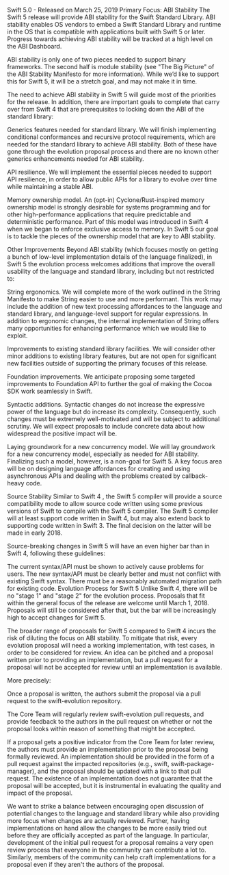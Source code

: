 Swift 5.0 - Released on March 25, 2019
Primary Focus: ABI Stability
The Swift 5 release will provide ABI stability for the Swift Standard Library. ABI stability enables OS vendors to embed a Swift Standard Library and runtime in the OS that is compatible with applications built with Swift 5 or later. Progress towards achieving ABI stability will be tracked at a high level on the ABI Dashboard.

ABI stability is only one of two pieces needed to support binary frameworks. The second half is module stability (see "The Big Picture" of the ABI Stability Manifesto for more information). While we’d like to support this for Swift 5, it will be a stretch goal, and may not make it in time.

The need to achieve ABI stability in Swift 5 will guide most of the priorities for the release. In addition, there are important goals to complete that carry over from Swift 4 that are prerequisites to locking down the ABI of the standard library:

Generics features needed for standard library. We will finish implementing conditional conformances and recursive protocol requirements, which are needed for the standard library to achieve ABI stability. Both of these have gone through the evolution proposal process and there are no known other generics enhancements needed for ABI stability.

API resilience. We will implement the essential pieces needed to support API resilience, in order to allow public APIs for a library to evolve over time while maintaining a stable ABI.

Memory ownership model. An (opt-in) Cyclone/Rust-inspired memory ownership model is strongly desirable for systems programming and for other high-performance applications that require predictable and deterministic performance. Part of this model was introduced in Swift 4 when we began to enforce exclusive access to memory. In Swift 5 our goal is to tackle the pieces of the ownership model that are key to ABI stability.

Other Improvements
Beyond ABI stability (which focuses mostly on getting a bunch of low-level implementation details of the language finalized), in Swift 5 the evolution process welcomes additions that improve the overall usability of the language and standard library, including but not restricted to:

String ergonomics. We will complete more of the work outlined in the String Manifesto to make String easier to use and more performant. This work may include the addition of new text processing affordances to the language and standard library, and language-level support for regular expressions. In addition to ergonomic changes, the internal implementation of String offers many opportunities for enhancing performance which we would like to exploit.

Improvements to existing standard library facilities. We will consider other minor additions to existing library features, but are not open for significant new facilities outside of supporting the primary focuses of this release.

Foundation improvements. We anticipate proposing some targeted improvements to Foundation API to further the goal of making the Cocoa SDK work seamlessly in Swift.

Syntactic additions. Syntactic changes do not increase the expressive power of the language but do increase its complexity. Consequently, such changes must be extremely well-motivated and will be subject to additional scrutiny. We will expect proposals to include concrete data about how widespread the positive impact will be.

Laying groundwork for a new concurrency model. We will lay groundwork for a new concurrency model, especially as needed for ABI stability. Finalizing such a model, however, is a non-goal for Swift 5. A key focus area will be on designing language affordances for creating and using asynchronous APIs and dealing with the problems created by callback-heavy code.

Source Stability
Similar to Swift 4 , the Swift 5 compiler will provide a source compatibility mode to allow source code written using some previous versions of Swift to compile with the Swift 5 compiler. The Swift 5 compiler will at least support code written in Swift 4, but may also extend back to supporting code written in Swift 3. The final decision on the latter will be made in early 2018.

Source-breaking changes in Swift 5 will have an even higher bar than in Swift 4, following these guidelines:

The current syntax/API must be shown to actively cause problems for users.
The new syntax/API must be clearly better and must not conflict with existing Swift syntax.
There must be a reasonably automated migration path for existing code.
Evolution Process for Swift 5
Unlike Swift 4, there will be no "stage 1" and "stage 2" for the evolution process. Proposals that fit within the general focus of the release are welcome until March 1, 2018. Proposals will still be considered after that, but the bar will be increasingly high to accept changes for Swift 5.

The broader range of proposals for Swift 5 compared to Swift 4 incurs the risk of diluting the focus on ABI stability. To mitigate that risk, every evolution proposal will need a working implementation, with test cases, in order to be considered for review. An idea can be pitched and a proposal written prior to providing an implementation, but a pull request for a proposal will not be accepted for review until an implementation is available.

More precisely:

Once a proposal is written, the authors submit the proposal via a pull request to the swift-evolution repository.

The Core Team will regularly review swift-evolution pull requests, and provide feedback to the authors in the pull request on whether or not the proposal looks within reason of something that might be accepted.

If a proposal gets a positive indicator from the Core Team for later review, the authors must provide an implementation prior to the proposal being formally reviewed. An implementation should be provided in the form of a pull request against the impacted repositories (e.g., swift, swift-package-manager), and the proposal should be updated with a link to that pull request. The existence of an implementation does not guarantee that the proposal will be accepted, but it is instrumental in evaluating the quality and impact of the proposal.

We want to strike a balance between encouraging open discussion of potential changes to the language and standard library while also providing more focus when changes are actually reviewed. Further, having implementations on hand allow the changes to be more easily tried out before they are officially accepted as part of the language. In particular, development of the initial pull request for a proposal remains a very open review process that everyone in the community can contribute a lot to. Similarly, members of the community can help craft implementations for a proposal even if they aren't the authors of the proposal.
